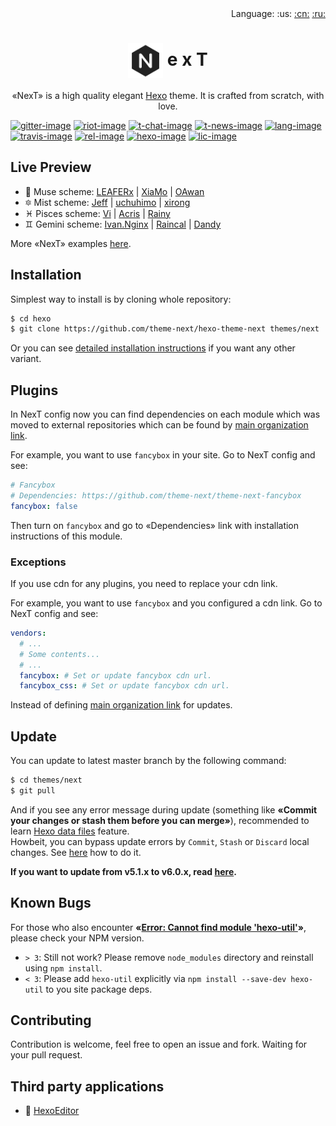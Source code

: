 <div align="right">Language: :us:
<a title="Chinese" href="docs/zh-CN/README.md">:cn:</a>
<a title="Russian" href="docs/ru/README.md">:ru:</a></div>

# <div align="center"><a title="Go to homepage" href="https://theme-next.org"><img align="center" width="56" height="56" src="https://raw.githubusercontent.com/theme-next/hexo-theme-next/master/source/images/logo.svg?sanitize=true"></a> e x T</div>

<p align="center">«NexT» is a high quality elegant <a href="http://hexo.io">Hexo</a> theme. It is crafted from scratch, with love.</p>

[![gitter-image]][gitter-url]
[![riot-image]][riot-url]
[![t-chat-image]][t-chat-url]
[![t-news-image]][t-news-url]
[![lang-image]][lang-url]
[![travis-image]][travis-url]
[![rel-image]][releases-url]
[![hexo-image]][hexo-url]
[![lic-image]][lic-url]

## Live Preview

* :heart_decoration: Muse scheme: [LEAFERx](https://leaferx.online) | [XiaMo](https://notes.wanghao.work) | [OAwan](https://oawan.me)
* :six_pointed_star: Mist scheme: [Jeff](https://blog.zzbd.org) | [uchuhimo](http://uchuhimo.me) | [xirong](http://www.ixirong.com)
* :pisces: Pisces scheme: [Vi](http://notes.iissnan.com) | [Acris](https://acris.me) | [Rainy](https://rainylog.com)
* :gemini: Gemini scheme: [Ivan.Nginx](https://almostover.ru) | [Raincal](https://raincal.com) | [Dandy](https://dandyxu.me)

More «NexT» examples [here](https://github.com/iissnan/hexo-theme-next/issues/119).

## Installation

Simplest way to install is by cloning whole repository:

   ```sh
   $ cd hexo
   $ git clone https://github.com/theme-next/hexo-theme-next themes/next
   ```

Or you can see [detailed installation instructions][docs-installation-url] if you want any other variant.

## Plugins

In NexT config now you can find dependencies on each module which was moved to external repositories which can be found by [main organization link](https://github.com/theme-next).

For example, you want to use `fancybox` in your site. Go to NexT config and see:

```yml
# Fancybox
# Dependencies: https://github.com/theme-next/theme-next-fancybox
fancybox: false
```

Then turn on `fancybox` and go to «Dependencies» link with installation instructions of this module.

### Exceptions

If you use cdn for any plugins, you need to replace your cdn link.

For example, you want to use `fancybox` and you configured a cdn link. Go to NexT config and see:

```yml
vendors:
  # ...
  # Some contents...
  # ...
  fancybox: # Set or update fancybox cdn url.
  fancybox_css: # Set or update fancybox cdn url.
```

Instead of defining [main organization link](https://github.com/theme-next) for updates.

## Update

You can update to latest master branch by the following command:

```sh
$ cd themes/next
$ git pull
```

And if you see any error message during update (something like **«Commit your changes or stash them before you can merge»**), recommended to learn [Hexo data files][docs-data-files-url] feature.\
Howbeit, you can bypass update errors by `Commit`, `Stash` or `Discard` local changes. See [here](https://stackoverflow.com/a/15745424/5861495) how to do it.

**If you want to update from v5.1.x to v6.0.x, read [here][docs-update-5-1-x-url].**

## Known Bugs

For those who also encounter **«[Error: Cannot find module 'hexo-util'](https://github.com/iissnan/hexo-theme-next/issues/1490)»**, please check your NPM version.

* `> 3`: Still not work? Please remove `node_modules` directory and reinstall using `npm install`.
* `< 3`: Please add `hexo-util` explicitly via `npm install --save-dev hexo-util` to you site package deps.

## Contributing

Contribution is welcome, feel free to open an issue and fork. Waiting for your pull request.

## Third party applications

* :triangular_flag_on_post: <a title="Hexo Markdown Editor" href="https://github.com/zhuzhuyule/HexoEditor" target="_blank">HexoEditor</a>

[browser-image]: https://img.shields.io/badge/browser-%20chrome%20%7C%20firefox%20%7C%20opera%20%7C%20safari%20%7C%20ie%20%3E%3D%209-green.svg
[browser-url]: https://www.browserstack.com

[lang-image]: https://d322cqt584bo4o.cloudfront.net/theme-next/localized.svg "Add or improve translation in few seconds!"
[lang-url]: https://crwd.in/theme-next

[gitter-image]: https://img.shields.io/badge/gitter-chat-orange.svg "Join to our Gitter room"
[gitter-url]: https://gitter.im/theme-next

[riot-image]: https://img.shields.io/badge/riot-chat-DCAB08.svg "Join to our Riot room"
[riot-url]: https://riot.im/app/#/room/#NexT:matrix.org

[t-chat-image]: https://img.shields.io/badge/telegram-chat-BAB210.svg "Join to our Telegram group"
[t-chat-url]: https://t.me/theme_next

[t-news-image]: https://img.shields.io/badge/telegram-news-98B919.svg "Join to our Telegram news channel"
[t-news-url]: https://t.me/theme_next_news

[travis-image]: https://travis-ci.org/theme-next/hexo-theme-next.svg?branch=master
[travis-url]: https://travis-ci.org/theme-next/hexo-theme-next?branch=master "Travis CI [Linux]"

[hexo-image]: https://img.shields.io/badge/hexo-%3E%3D%203.5.0-blue.svg
[hexo-url]: http://hexo.io

[lic-image]: https://img.shields.io/badge/license-%20AGPL-blue.svg
[lic-url]: https://github.com/theme-next/hexo-theme-next/blob/master/LICENSE.md

<!--[rel-image]: https://img.shields.io/github/release/theme-next/hexo-theme-next.svg-->
[rel-image]: https://badge.fury.io/gh/theme-next%2Fhexo-theme-next.svg
<!--[mnt-image]: https://img.shields.io/maintenance/yes/2018.svg-->

[download-latest-url]: https://github.com/theme-next/hexo-theme-next/archive/master.zip
[releases-latest-url]: https://github.com/theme-next/hexo-theme-next/releases/latest
[releases-url]: https://github.com/theme-next/hexo-theme-next/releases
[tags-url]: https://github.com/theme-next/hexo-theme-next/tags
[commits-url]: https://github.com/theme-next/hexo-theme-next/commits/master

[docs-installation-url]: https://github.com/theme-next/hexo-theme-next/blob/master/docs/INSTALLATION.md
[docs-data-files-url]: https://github.com/theme-next/hexo-theme-next/blob/master/docs/DATA-FILES.md
[docs-update-5-1-x-url]: https://github.com/theme-next/hexo-theme-next/blob/master/docs/UPDATE-FROM-5.1.X.md

